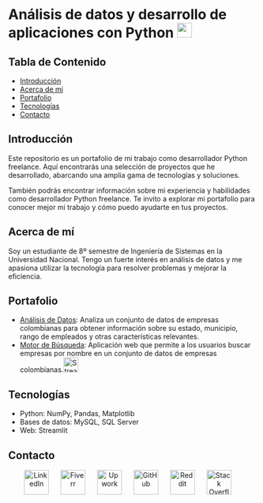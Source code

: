 # Análisis de datos y desarrollo de aplicaciones con Python <img src="https://upload.wikimedia.org/wikipedia/commons/c/c3/Python-logo-notext.svg" width="30">

## Tabla de Contenido
- [Introducción](#introducción)
- [Acerca de mí](#acerca-de-mí)
- [Portafolio](#portafolio)
- [Tecnologías](#tecnologías)
- [Contacto](#contacto)

## Introducción
Este repositorio es un portafolio de mi trabajo como desarrollador Python freelance. Aquí encontrarás una selección de proyectos que he desarrollado, abarcando una amplia gama de tecnologías y soluciones.

También podrás encontrar información sobre mi experiencia y habilidades como desarrollador Python freelance. Te invito a explorar mi portafolio para conocer mejor mi trabajo y cómo puedo ayudarte en tus proyectos.

## Acerca de mí
Soy un estudiante de 8º semestre de Ingeniería de Sistemas en la Universidad Nacional. Tengo un fuerte interés en análisis de datos y me apasiona utilizar la tecnología para resolver problemas y mejorar la eficiencia.

## Portafolio
- [Análisis de Datos](https://github.com/Jorge-Andres-Prieto/ppi_pl_PRIETOj/blob/main/Analis%C3%ADs_Datos.py): Analiza un conjunto de datos de empresas colombianas para obtener información sobre su estado, municipio, rango de empleados y otras características relevantes.
- [Motor de Búsqueda](https://github.com/Jorge-Andres-Prieto/ppi_pl_PRIETOj/blob/main/Empresas.py): Aplicación web que permite a los usuarios buscar empresas por nombre en un conjunto de datos de empresas colombianas.<a ><img src="https://seeklogo.com/images/S/streamlit-logo-1A3B208AE4-seeklogo.com.png" alt="Streamlit" width="30"></a>



## Tecnologías 
- Python: NumPy, Pandas, Matplotlib
- Bases de datos: MySQL, SQL Server
- Web: Streamlit

## Contacto

<p align="center">
  <a href="https://www.linkedin.com/in/jorge-prieto-b36ab2250/"><img src="https://pngimg.com/uploads/linkedIn/linkedIn_PNG37.png" alt="LinkedIn" width="50" style="margin-right: 20px;"></a>
  <a href="https://www.fiverr.com/andres__jimenez?public_mode=true"><img src="https://freelogopng.com/images/all_img/1656738600fiverr-app-logo.png" alt="Fiverr" width="50" style="margin-right: 20px;"></a>
  <a href="https://www.upwork.com/freelancers/~0142bd1ae6229261b5"><img src="https://w7.pngwing.com/pngs/562/304/png-transparent-upwork-macos-bigsur-icon-thumbnail.png" alt="Upwork" width="50" style="margin-right: 20px;"></a>
  <a href="https://github.com/Jorge-Andres-Prieto"><img src="https://cdn2.iconfinder.com/data/icons/font-awesome/1792/github-512.png" alt="GitHub" width="50" style="margin-right: 20px;"></a>
  <a href="https://www.reddit.com/user/Flestar/?utm_source=share&utm_medium=web3x&utm_name=web3xcss&utm_term=1&utm_content=share_button"><img src="https://logodownload.org/wp-content/uploads/2018/02/reddit-logo-16.png" alt="Reddit" width="50" style="margin-right: 20px;"></a>
  <a href="https://stackoverflow.com/users/24101727/jorge-prieto"><img src="https://www.logo.wine/a/logo/Stack_Overflow/Stack_Overflow-Icon-Logo.wine.svg" alt="Stack Overflow" width="50" style="margin-right: 20px;"></a>
</p>

